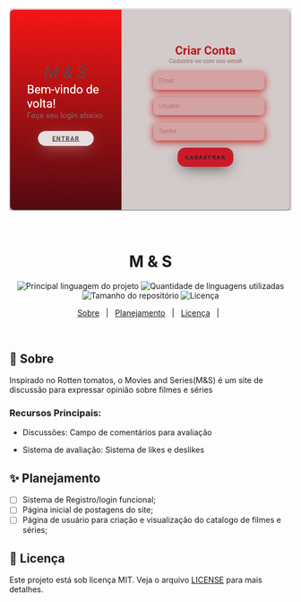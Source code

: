 

![image.png](image.png)

&#xa0;



<h1 align='center'>M & S</h1>

<p align='center'>

<img alt='Principal linguagem do projeto' src='https://img.shields.io/github/languages/top/RaphaelSilv4/M-S/?color=56BEB8'>

<img alt='Quantidade de linguagens utilizadas' src='https://img.shields.io/github/languages/count/RaphaelSilv4/M-S/?color=56BEB8'>

<img alt='Tamanho do repositório' src='https://img.shields.io/github/repo-size/RaphaelSilv4/M-S?color=56BEB8'>

<img alt='Licença' src='https://img.shields.io/github/license/RaphaelSilv4/M-S?color=56BEB8'>

</p>

<p align='center'>
<a href='#dart-sobre'>Sobre</a> &#xa0; | &#xa0;
<a href='#sparkles-funcionalidades'>Planejamento</a> &#xa0; | &#xa0;
<a href='#memo-licença'>Licença</a> &#xa0; | &#xa0;
</p>

<br>

## :dart: Sobre ##

<p>
  Inspirado no Rotten tomatos, o Movies and Series(M&S) é um site de discussão para expressar opinião sobre filmes e séries
</p>


### Recursos Principais:

- Discussões: Campo de comentários para avaliação

- Sistema de avaliação: Sistema de likes e deslikes


## :sparkles: Planejamento ##

- [ ] Sistema de Registro/login funcional;<br />
- [ ] Página inicial de postagens do site;<br />
- [ ] Página de usuário para criação e visualização do catalogo de filmes e séries;<br />

## :memo: Licença ##

Este projeto está sob licença MIT. Veja o arquivo [LICENSE](LICENSE.md) para mais detalhes.
